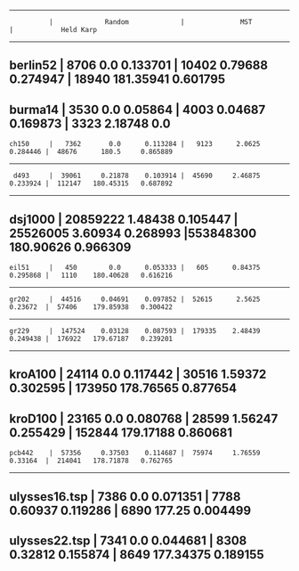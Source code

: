 ------------------------------------------------------------------------------------------------------------------
              |             Random             |              MST               |            Held Karp               
------------------------------------------------------------------------------------------------------------------
   berlin52   |   8706       0.0      0.133701 |  10402     0.79688    0.274947 |  18940    181.35941   0.601795 
------------------------------------------------------------------------------------------------------------------
   burma14    |   3530       0.0      0.05864  |   4003     0.04687    0.169873 |   3323     2.18748      0.0    
------------------------------------------------------------------------------------------------------------------
    ch150     |   7362       0.0      0.113284 |   9123      2.0625    0.284446 |  48676      180.5     0.865889 
------------------------------------------------------------------------------------------------------------------
     d493     |  39061     0.21878    0.103914 |  45690     2.46875    0.233924 |  112147   180.45315   0.687892 
------------------------------------------------------------------------------------------------------------------
   dsj1000    | 20859222   1.48438    0.105447 | 25526005   3.60934    0.268993 |553848300  180.90626   0.966309 
------------------------------------------------------------------------------------------------------------------
    eil51     |   450        0.0      0.053333 |   605      0.84375    0.295868 |   1110    180.40628   0.616216 
------------------------------------------------------------------------------------------------------------------
    gr202     |  44516     0.04691    0.097852 |  52615      2.5625    0.23672  |  57406    179.85938   0.300422 
------------------------------------------------------------------------------------------------------------------
    gr229     |  147524    0.03128    0.087593 |  179335    2.48439    0.249438 |  176922   179.67187   0.239201 
------------------------------------------------------------------------------------------------------------------
   kroA100    |  24114       0.0      0.117442 |  30516     1.59372    0.302595 |  173950   178.76565   0.877654 
------------------------------------------------------------------------------------------------------------------
   kroD100    |  23165       0.0      0.080768 |  28599     1.56247    0.255429 |  152844   179.17188   0.860681 
------------------------------------------------------------------------------------------------------------------
    pcb442    |  57356     0.37503    0.114687 |  75974     1.76559    0.33164  |  214041   178.71878   0.762765 
------------------------------------------------------------------------------------------------------------------
ulysses16.tsp |   7386       0.0      0.071351 |   7788     0.60937    0.119286 |   6890      177.25    0.004499 
------------------------------------------------------------------------------------------------------------------
ulysses22.tsp |   7341       0.0      0.044681 |   8308     0.32812    0.155874 |   8649    177.34375   0.189155 
------------------------------------------------------------------------------------------------------------------
